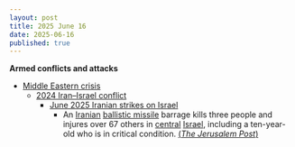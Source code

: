 ```yaml
---
layout: post
title: 2025 June 16
date: 2025-06-16
published: true
---
```



**Armed conflicts and attacks**

* [Middle Eastern crisis](https://en.wikipedia.org/wiki/Middle_Eastern_crisis_%282023%E2%80%93present%29 "Middle Eastern crisis (2023–present)")
  + [2024 Iran–Israel conflict](https://en.wikipedia.org/wiki/2024_Iran%E2%80%93Israel_conflict "2024 Iran–Israel conflict")
    - [June 2025 Iranian strikes on Israel](https://en.wikipedia.org/wiki/June_2025_Iranian_strikes_on_Israel "June 2025 Iranian strikes on Israel")
      * An [Iranian](https://en.wikipedia.org/wiki/Islamic_Republic_of_Iran_Air_Force "Islamic Republic of Iran Air Force") [ballistic missile](https://en.wikipedia.org/wiki/Ballistic_missile "Ballistic missile") barrage kills three people and injures over 67 others in [central](https://en.wikipedia.org/wiki/Center_District_%28Israel%29 "Center District (Israel)") [Israel](https://en.wikipedia.org/wiki/Israel "Israel"), including a ten-year-old who is in critical condition. [(*The Jerusalem Post*)](https://www.jpost.com/israel-news/defense-news/article-857861)
